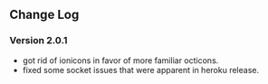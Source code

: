 ## Change Log

### Version 2.0.1

- got rid of ionicons in favor of more familiar octicons.
- fixed some socket issues that were apparent in heroku release.
